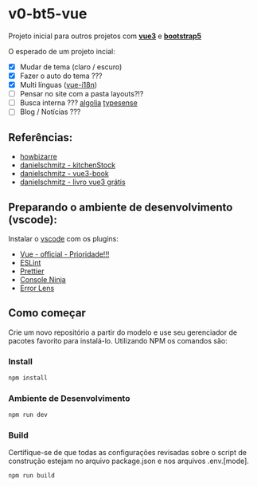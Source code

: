 # v0-bt5-vue
Projeto inicial para outros projetos com [__vue3__](https://vuejs.org/) e [__bootstrap5__](https://getbootstrap.com/)

O esperado de um projeto incial:
- [x] Mudar de tema (claro / escuro)
- [x] Fazer o auto do tema ???
- [x] Multi línguas ([vue-i18n](https://vue-i18n.intlify.dev/))
- [ ] Pensar no site com a pasta layouts?!?
- [ ] Busca interna ??? [algolia](https://www.algolia.com/developers) [typesense](https://typesense.org/)
- [ ] Blog / Notícias ???

## Referências:
- [howbizarre](https://github.com/howbizarre/starter-template-vue-3-bootstrap-5-sass-dark-theme-typescript)
- [danielschmitz - kitchenStock](https://github.com/danielschmitz/kitchenStock-vue3)
- [danielschmitz - vue3-book](https://github.com/danielschmitz/kitchen-app-vue3-book)
- [danielschmitz - livro vue3 grátis](https://leanpub.com/book-vue-br)

## Preparando o ambiente de desenvolvimento (vscode):
Instalar o [vscode](https://code.visualstudio.com/Download) com os plugins:
- [Vue - official - Prioridade!!!](https://marketplace.visualstudio.com/items?itemName=Vue.volar)
- [ESLint](https://marketplace.visualstudio.com/items?itemName=dbaeumer.vscode-eslint)
- [Prettier](https://marketplace.visualstudio.com/items?itemName=esbenp.prettier-vscode)
- [Console Ninja](https://marketplace.visualstudio.com/items?itemName=WallabyJs.console-ninja)
- [Error Lens](https://marketplace.visualstudio.com/items?itemName=usernamehw.errorlens)



## Como começar

Crie um novo repositório a partir do modelo e use seu gerenciador de pacotes favorito para instalá-lo. Utilizando NPM os comandos são:

### Install

```bash
npm install
```

### Ambiente de Desenvolvimento

```bash
npm run dev
```

### Build

Certifique-se de que todas as configurações revisadas sobre o script de construção estejam no arquivo package.json e nos arquivos .env.[mode].

```bash
npm run build
```
